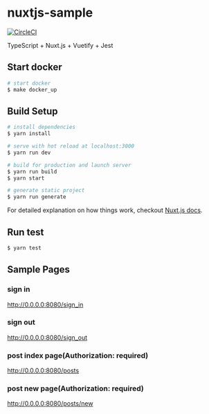 # nuxtjs-sample

[![CircleCI](https://circleci.com/gh/walkersumida/nuxtjs-sample.svg?style=svg)](https://circleci.com/gh/walkersumida/nuxtjs-sample)

TypeScript + Nuxt.js + Vuetify + Jest

## Start docker

```bash
# start docker
$ make docker_up
```

## Build Setup

``` bash
# install dependencies
$ yarn install

# serve with hot reload at localhost:3000
$ yarn run dev

# build for production and launch server
$ yarn run build
$ yarn start

# generate static project
$ yarn run generate
```

For detailed explanation on how things work, checkout [Nuxt.js docs](https://nuxtjs.org).

## Run test

```bash
$ yarn test
```

## Sample Pages
### sign in
http://0.0.0.0:8080/sign_in
### sign out
http://0.0.0.0:8080/sign_out
### post index page(Authorization: required)
http://0.0.0.0:8080/posts
### post new page(Authorization: required)
http://0.0.0.0:8080/posts/new
